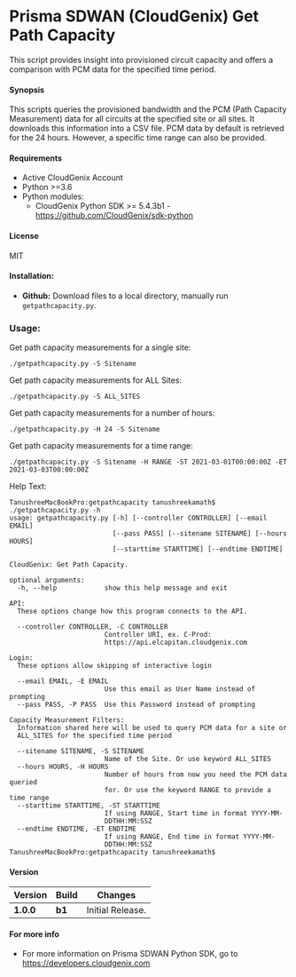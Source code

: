 # Prisma SDWAN (CloudGenix) Get Path Capacity
This script provides insight into provisioned circuit capacity and offers a comparison with PCM data for the specified time period.

#### Synopsis
This scripts queries the provisioned bandwidth and the PCM (Path Capacity Measurement) data for all circuits at the specified site or all sites. 
It downloads this information into a CSV file. PCM data by default is retrieved for the 24 hours. However, a specific time range can also be provided.  

#### Requirements
* Active CloudGenix Account
* Python >=3.6
* Python modules:
    * CloudGenix Python SDK >= 5.4.3b1 - <https://github.com/CloudGenix/sdk-python>

#### License
MIT

#### Installation:
 - **Github:** Download files to a local directory, manually run `getpathcapacity.py`. 

### Usage:
Get path capacity measurements for a single site:
```
./getpathcapacity.py -S Sitename 
```
Get path capacity measurements for ALL Sites:
``` 
./getpathcapacity.py -S ALL_SITES 
```
Get path capacity measurements for a number of hours:
```angular2
./getpathcapacity.py -H 24 -S Sitename
```
Get path capacity measurements for a time range:
```angular2
./getpathcapacity.py -S Sitename -H RANGE -ST 2021-03-01T00:00:00Z -ET 2021-03-03T00:00:00Z
```

Help Text:
```angular2
TanushreeMacBookPro:getpathcapacity tanushreekamath$ ./getpathcapacity.py -h
usage: getpathcapacity.py [-h] [--controller CONTROLLER] [--email EMAIL]
                          [--pass PASS] [--sitename SITENAME] [--hours HOURS]
                          [--starttime STARTTIME] [--endtime ENDTIME]

CloudGenix: Get Path Capacity.

optional arguments:
  -h, --help            show this help message and exit

API:
  These options change how this program connects to the API.

  --controller CONTROLLER, -C CONTROLLER
                        Controller URI, ex. C-Prod:
                        https://api.elcapitan.cloudgenix.com

Login:
  These options allow skipping of interactive login

  --email EMAIL, -E EMAIL
                        Use this email as User Name instead of prompting
  --pass PASS, -P PASS  Use this Password instead of prompting

Capacity Measurement Filters:
  Information shared here will be used to query PCM data for a site or
  ALL_SITES for the specified time period

  --sitename SITENAME, -S SITENAME
                        Name of the Site. Or use keyword ALL_SITES
  --hours HOURS, -H HOURS
                        Number of hours from now you need the PCM data queried
                        for. Or use the keyword RANGE to provide a time range
  --starttime STARTTIME, -ST STARTTIME
                        If using RANGE, Start time in format YYYY-MM-
                        DDTHH:MM:SSZ
  --endtime ENDTIME, -ET ENDTIME
                        If using RANGE, End time in format YYYY-MM-
                        DDTHH:MM:SSZ
TanushreeMacBookPro:getpathcapacity tanushreekamath$

```

#### Version
| Version | Build | Changes |
| ------- | ----- | ------- |
| **1.0.0** | **b1** | Initial Release. |


#### For more info
 * For more information on Prisma SDWAN Python SDK, go to https://developers.cloudgenix.com
 
